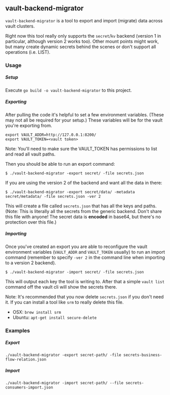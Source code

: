 ## vault-backend-migrator

`vault-backend-migrator` is a tool to export and import (migrate) data across vault clusters.

Right now this tool really only supports the `secret`/`kv` backend (version 1 in particular, although version 2 works too). Other mount points might work, but many create dynamic secrets behind the scenes or don't support all operations (i.e. LIST).

### Usage

##### Setup

Execute `go build -o vault-backend-migrator` to this project. 


##### Exporting

After pulling the code it's helpful to set a few environment variables. (These may not all be required for your setup.) These variables will be for the vault you're exporting from.

```
export VAULT_ADDR=http://127.0.0.1:8200/
export VAULT_TOKEN=<vault token>
```

Note: You'll need to make sure the VAULT_TOKEN has permissions to list and read all vault paths.

Then you should be able to run an export command:

```
$ ./vault-backend-migrator -export secret/ -file secrets.json
```

If you are using the version 2 of the backend and want all the data in there:

```
$ ./vault-backend-migrator -export secret/data/ -metadata secret/metadata/ -file secrets.json -ver 2
```

This will create a file called `secrets.json` that has all the keys and paths. (Note: This is literally all the secrets from the generic backend. Don't share this file with anyone! The secret data is **encoded** in base64, but there's no protection over this file.)

##### Importing

Once you've created an export you are able to reconfigure the vault environment variables (`VAULT_ADDR` and `VAULT_TOKEN` usually) to run an import command (remember to specify `-ver 2` in the command line when importing to a version 2 backend).

```
$ ./vault-backend-migrator -import secret/ -file secrets.json
```

This will output each key the tool is writing to. After that a simple `vault list` command off the vault cli will show the secrets there.

Note: It's recommended that you now delete `secrets.json` if you don't need it. If you can install a tool like `srm` to really delete this file.
- OSX: `brew install srm`
- Ubuntu: `apt-get install secure-delete`

### Examples

##### Export

```
./vault-backend-migrator -export secret-path/ -file secrets-business-flow-relation.json
```
##### Import

```
./vault-backend-migrator -import secret-path/ --file secrets-consumers-import.json
```